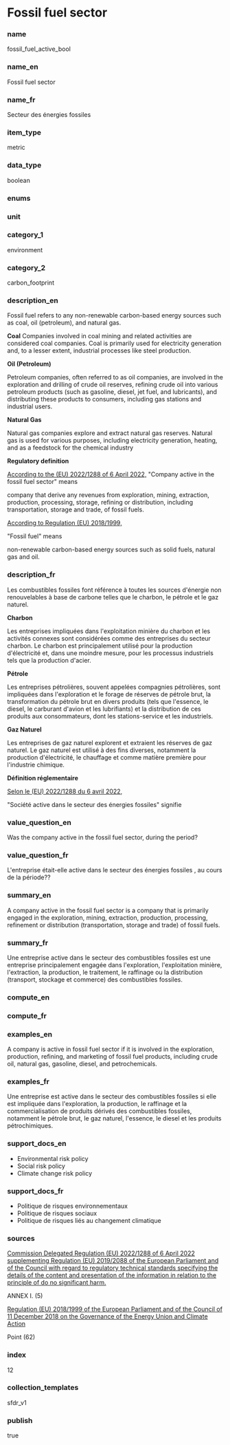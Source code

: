# Fossil fuel sector

### name

fossil_fuel_active_bool

### name_en

Fossil fuel sector

### name_fr

Secteur des énergies fossiles

### item_type

metric

### data_type

boolean

### enums



### unit



### category_1

environment

### category_2

carbon_footprint

### description_en

Fossil fuel refers to any non-renewable carbon-based
energy sources such as coal, oil (petroleum), and natural gas.


**Coal**
Companies involved in coal mining and related activities are considered coal
companies. Coal is primarily used for electricity generation and, to a lesser
extent, industrial processes like steel production.


**Oil (Petroleum)**   

Petroleum companies, often referred to as oil companies, are involved in the
exploration and drilling of crude oil reserves, refining crude oil into various
petroleum products (such as gasoline, diesel, jet fuel, and lubricants), and
distributing these products to consumers, including gas stations and industrial
users.


**Natural Gas**   

Natural gas companies explore and extract natural gas reserves. Natural gas is
used for various purposes, including electricity generation, heating, and as a
feedstock for the chemical industry


**Regulatory definition**  

[According to the (EU) 2022/1288 of 6 April 2022,](https://eur-lex.europa.eu/legal-content/EN/TXT/?uri=CELEX%3A02022R1288-20220725&qid=1678982393264) 
"Company active in the fossil fuel sector" means  

company that derive any revenues from exploration, mining, extraction,
production, processing, storage, refining or distribution, including
transportation, storage and trade, of fossil fuels.  

  

[According to Regulation (EU) 2018/1999,](https://eur-lex.europa.eu/legal-content/EN/TXT/?uri=CELEX%3A02018R1999-20210729)   


"Fossil fuel" means   

non-renewable carbon-based energy sources such as solid fuels, natural gas and oil.


### description_fr

Les combustibles fossiles font référence à toutes les
sources d'énergie non renouvelables à base de carbone telles que le charbon, le
pétrole et le gaz naturel.


**Charbon**  

Les entreprises impliquées dans l'exploitation minière du charbon et les
activités connexes sont considérées comme des entreprises du secteur charbon.
Le charbon est principalement utilisé pour la production d'électricité et, dans
une moindre mesure, pour les processus industriels tels que la production
d'acier.


**Pétrole**  

Les entreprises pétrolières, souvent appelées compagnies pétrolières, sont
impliquées dans l'exploration et le forage de réserves de pétrole brut, la
transformation du pétrole brut en divers produits (tels que l'essence, le
diesel, le carburant d'avion et les lubrifiants) et la distribution de ces
produits aux consommateurs, dont les stations-service et les industriels.


**Gaz Naturel**  

Les entreprises de gaz naturel explorent et extraient les réserves de gaz
naturel. Le gaz naturel est utilisé à des fins diverses, notamment la
production d'électricité, le chauffage et comme matière première pour
l'industrie chimique.


**Définition réglementaire**  

[Selon le (EU) 2022/1288 du 6 avril 2022,](https://eur-lex.europa.eu/legal-content/EN/TXT/?uri=CELEX%3A02022R1288-20220725&qid=1678982393264)   


"Société active dans le secteur des énergies fossiles" signifie  


### value_question_en


Was the company active in the fossil fuel sector, during the period?


### value_question_fr


L'entreprise était-elle active dans le secteur des énergies fossiles
, au cours de la période??


### summary_en

A company active in the fossil fuel sector is a company that
is primarily engaged in the exploration, mining, extraction, production,
processing, refinement or distribution (transportation, storage and trade) of
fossil fuels.

### summary_fr

Une entreprise active dans le secteur des combustibles
fossiles est une entreprise principalement engagée dans l'exploration,
l'exploitation minière, l'extraction, la production, le traitement, le
raffinage ou la distribution (transport, stockage et commerce) des combustibles
fossiles.

### compute_en



### compute_fr



### examples_en

A company is active in fossil fuel sector if it is involved
in the exploration, production, refining, and marketing of fossil fuel products,
including crude oil, natural gas, gasoline, diesel, and petrochemicals.

### examples_fr

Une entreprise est active dans le secteur des combustibles
fossiles si elle est impliquée dans l'exploration, la production, le raffinage
et la commercialisation de produits dérivés des combustibles fossiles,
notamment le pétrole brut, le gaz naturel, l'essence, le diesel et les
produits pétrochimiques.

### support_docs_en


* Environmental risk policy
* Social risk policy
* Climate change risk policy




### support_docs_fr


* Politique de risques environnementaux
* Politique de risques sociaux
* Politique de risques liés au changement climatique




### sources


[Commission Delegated Regulation (EU) 2022/1288 of 6 April 2022 supplementing
Regulation (EU) 2019/2088 of the European Parliament and of the Council with
regard to regulatory technical standards specifying the details of the
content and presentation of the information in relation to the principle of do
no significant harm.](https://eur-lex.europa.eu/legal-content/EN/TXT/?uri=CELEX%3A02022R1288-20220725&qid=1678982393264)  

ANNEX I. (5)  

  

[Regulation (EU) 2018/1999 of the European Parliament and of the Council of 11
December 2018 on the Governance of the Energy Union and Climate Action](https://eur-lex.europa.eu/legal-content/EN/TXT/?uri=CELEX%3A02018R1999-20210729)  

Point (62)
            
### index

12

### collection_templates

sfdr_v1

### publish

true
